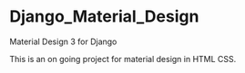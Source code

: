 # Django_Material_Design

Material Design 3 for Django

This is an on going project for material design in HTML CSS.
